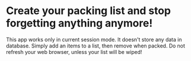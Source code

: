 # Create your packing list and stop forgetting anything anymore!

This app works only in current session mode. It doesn't store any data in database.
Simply add an items to a list, then remove when packed. Do not refresh your web browser, unless your list will be wiped!
